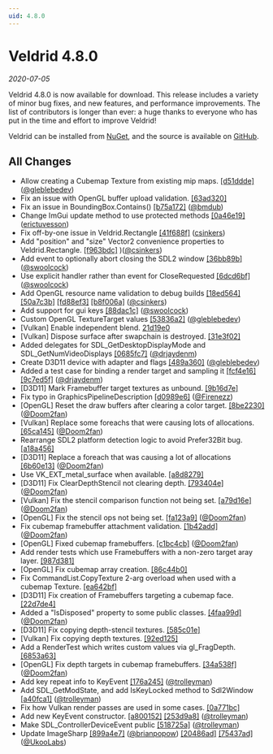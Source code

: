 ```yaml
---
uid: 4.8.0
---
```


# Veldrid 4.8.0

_2020-07-05_

Veldrid 4.8.0 is now available for download. This release includes a variety of minor bug fixes, and new features, and performance improvements. The list of contributors is longer than ever: a huge thanks to everyone who has put in the time and effort to improve Veldrid!

Veldrid can be installed from [NuGet](https://www.nuget.org/packages/Veldrid/), and the source is available on [GitHub](https://github.com/mellinoe/veldrid).

## All Changes

* Allow creating a Cubemap Texture from existing mip maps. [[d51ddde]](https://github.com/mellinoe/veldrid/commit/d51ddde76b93d64344b01ee0a3da83cf94ad5ea2) ([@gleblebedev](https://github.com/gleblebedev))
* Fix an issue with OpenGL buffer upload validation. [[63ad320]](https://github.com/mellinoe/veldrid/commit/63ad320ef1957a7fa16f0ce7094e0dfcdffecd3b)
* Fix an issue in BoundingBox.Contains() [[b75a172]](https://github.com/mellinoe/veldrid/commit/b75a17256e3111461db6c636b1e1491095bc3630) ([@bmdub](https://github.com/bmdub))
* Change ImGui update method to use protected methods [[0a46e19]](https://github.com/mellinoe/veldrid/commit/0a46e19dfc327023597c1cd9ac2846567a13323a) ([erictuvesson](https://github.com/erictuvesson))
* Fix off-by-one issue in Veldrid.Rectangle [[41f688f]](https://github.com/mellinoe/veldrid/commit/41f688f494b22599ea31f65a56ff1510d0676011) ([csinkers](https://github.com/csinkers))
* Add "position" and "size" Vector2 convenience properties to Veldrid.Rectangle. [[f963bdc]](https://github.com/mellinoe/veldrid/commit/f963bdcccbb3ecd8de8d9ae62cd72b33ab5ff21f) )([@csinkers](https://github.com/csinkers))
* Add event to optionally abort closing the SDL2 window [[36bb89b]](https://github.com/mellinoe/veldrid/commit/36bb89b11d8f43a597d1de454b3d948da0ab4f06) ([@swoolcock](https://github.com/swoolcock))
* Use explicit handler rather than event for CloseRequested [[6dcd6bf]](https://github.com/mellinoe/veldrid/commit/6dcd6bfaeccd4d9063b16be488151f4be896231d) ([@swoolcock](https://github.com/swoolcock))
* Add OpenGL resource name validation to debug builds [[18ed564]](https://github.com/mellinoe/veldrid/commit/18ed5640099acb50f6b3319df7557d562963dfe6) [[50a7c3b]](https://github.com/mellinoe/veldrid/commit/50a7c3b4e60044de4323a432788aaf1f60c25dc2) [[fd88ef3]](https://github.com/mellinoe/veldrid/commit/fd88ef373f0e630e0275870c89ee0754b91a89ef) [[b8f006a]](https://github.com/mellinoe/veldrid/commit/b8f006a50d5ad664441e2c17bc31d780f2be6fcc) ([@csinkers](https://github.com/csinkers))
* Add support for gui keys [[88dac1c]](https://github.com/mellinoe/veldrid/commit/88dac1cfbdb64760b7eece8fb573829a54956a5e) ([@swoolcock](https://github.com/swoolcock))
* Custom OpenGL TextureTarget values [[53836a2]](https://github.com/mellinoe/veldrid/commit/53836a22f4bf41841cdcb92315637fed3c65bd51) ([@gleblebedev](https://github.com/gleblebedev))
* [Vulkan] Enable independent blend. [21d19e0](https://github.com/mellinoe/veldrid/commit/21d19e0eee6f68c007abd5e5b2cbb80b5110c5b1)
* [Vulkan] Dispose surface after swapchain is destroyed. [[31e3f02]](https://github.com/mellinoe/veldrid/commit/31e3f023ec47cbb51a6009de111b78c5bcc44251)
* Added delegates for SDL_GetDesktopDisplayMode and SDL_GetNumVideoDisplays [[0685fc7]](https://github.com/mellinoe/veldrid/commit/0685fc763a78350ba1042b648ca34991b35f5d4e) ([@drjaydenm](https://github.com/drjaydenm))
* Create D3D11 device with adapter and flags [[489a360]](https://github.com/mellinoe/veldrid/commit/489a360f65620d6f6c1404b64a0dee74bbddb9f0) ([@gleblebedev](https://github.com/gleblebedev))
* Added a test case for binding a render target and sampling it [[fcf4e16]](https://github.com/mellinoe/veldrid/commit/fcf4e16ddf721f5d43a27da441f2654e8f67f678) [[9c7ed5f]](https://github.com/mellinoe/veldrid/commit/9c7ed5f68f3e9887f9045269e5b718cc4f3c8eea) ([@drjaydenm](https://github.com/drjaydenm))
* [D3D11] Mark Framebuffer target textures as unbound. [[9b16d7e]](https://github.com/mellinoe/veldrid/commit/9b16d7e9390b8cf466c4b21232313418f0e8b2c7)
* Fix typo in GraphicsPipelineDescription [[d0989e6]](https://github.com/mellinoe/veldrid/commit/d0989e66a04ac6aa880c7727127a083793d2787a) ([@Firenezz](https://github.com/Firenezz))
* [OpenGL] Reset the draw buffers after clearing a color target. [[8be2230]](https://github.com/mellinoe/veldrid/commit/8be2230574d6ed0f8833fdabd78d5fbfa1b67e9c) ([@Doom2fan](https://github.com/Doom2fan))
* [Vulkan] Replace some foreachs that were causing lots of allocations. [[65ca145]](https://github.com/mellinoe/veldrid/commit/65ca145dabf37712b23f54842e28822af90ae7e0) ([@Doom2fan](https://github.com/Doom2fan))
* Rearrange SDL2 platform detection logic to avoid Prefer32Bit bug. [[a18a456]](https://github.com/mellinoe/veldrid/commit/a18a4566c3ea941bcea081690c1ca7ba18b17175)
* [D3D11] Replace a foreach that was causing a lot of allocations [[6b60e13]](https://github.com/mellinoe/veldrid/commit/6b60e130e268ad29503038acd748ba003f50ca44) ([@Doom2fan](https://github.com/Doom2fan))
* Use VK_EXT_metal_surface when available. [[a8d8279]](https://github.com/mellinoe/veldrid/commit/a8d827993a108c8bf109f32b343f493e0c39ebbd)
* [D3D11] Fix ClearDepthStencil not clearing depth. [[793404e]](https://github.com/mellinoe/veldrid/commit/793404e0c48bd4aa8a7ac9642741274c83d4ef71) ([@Doom2fan](https://github.com/Doom2fan))
* [Vulkan] Fix the stencil comparison function not being set. [[a79d16e]](https://github.com/mellinoe/veldrid/commit/a79d16e527febed5d2c1b4a3fdced99f7e5f8c0c) ([@Doom2fan](https://github.com/Doom2fan))
* [OpenGL] Fix the stencil ops not being set. [[fa123a9]](https://github.com/mellinoe/veldrid/commit/fa123a935b4ac5a21c501f83cefae2ee9b12e96d) ([@Doom2fan](https://github.com/Doom2fan))
* Fix cubemap framebuffer attachment validation. [[1b42add]](https://github.com/mellinoe/veldrid/commit/1b42adddc39afe73bcae181db3218c8806de3c92) ([@Doom2fan](https://github.com/Doom2fan))
* [OpenGL] Fixed cubemap framebuffers. [[c1bc4cb]](https://github.com/mellinoe/veldrid/commit/c1bc4cbd43b8e9f594545ea37832441a54bb5414) ([@Doom2fan](https://github.com/Doom2fan))
* Add render tests which use Framebuffers with a non-zero target aray layer. [[987d381]](https://github.com/mellinoe/veldrid/commit/987d381571769ce30b8f7e089ae179acd917b7b7)
* [OpenGL] Fix cubemap array creation. [[86c44b0]](https://github.com/mellinoe/veldrid/commit/86c44b0ea5cafa10e850ee4e2e0d2f5e956cebd4)
* Fix CommandList.CopyTexture 2-arg overload when used with a cubemap Texture. [[ea642bf]](https://github.com/mellinoe/veldrid/commit/ea642bfbbb8a8c70fb86424a770dcc6487e1fc58)
* [D3D11] Fix creation of Framebuffers targeting a cubemap face. [[22d7de4]](https://github.com/mellinoe/veldrid/commit/22d7de407970226fe0fb06e951fd05207d616440)
* Added a "IsDisposed" property to some public classes. [[4faa99d]](https://github.com/mellinoe/veldrid/commit/4faa99dd22a2834f3770b6c36db0087e39740efc) ([@Doom2fan](https://github.com/Doom2fan))
* [D3D11] Fix copying depth-stencil textures. [[585c01e]](https://github.com/mellinoe/veldrid/commit/585c01e0b4047415d03aacc1ca556c0f13fe2b7d)
* [Vulkan] Fix copying depth textures. [[92ed125]](https://github.com/mellinoe/veldrid/commit/92ed1252f74088ece758c8e7678fcb7280e470da)
* Add a RenderTest which writes custom values via gl_FragDepth. [[6853a63]](https://github.com/mellinoe/veldrid/commit/6853a635f54e4d4f3fd3625ef1cabd3d477f9542)
* [OpenGL] Fix depth targets in cubemap framebuffers. [[34a538f]](https://github.com/mellinoe/veldrid/commit/34a538fc8c763c131b5f50e132b342b2e98ed5dd) ([@Doom2fan](https://github.com/Doom2fan))
* Add key repeat info to KeyEvent [[176a245]](https://github.com/mellinoe/veldrid/commit/176a245fade81b177e8fe8236cf889fed6525fba) ([@trolleyman](https://github.com/trolleyman))
* Add SDL_GetModState, and add IsKeyLocked method to Sdl2Window [[a40fca1]](https://github.com/mellinoe/veldrid/commit/a40fca15a406cfa60956dd8c07895ffd505166cd) ([@trolleyman](https://github.com/trolleyman))
* Fix how Vulkan render passes are used in some cases. [[0a771bc]](https://github.com/mellinoe/veldrid/commit/0a771bce97d70598ab167b9b742b0c6a92fb8884)
* Add new KeyEvent constructor. [[a800152]](https://github.com/mellinoe/veldrid/commit/a8001529b6b06be9b49e46a72d5ac2d0e24b6f21) [[253d9a8]](https://github.com/mellinoe/veldrid/commit/253d9a8e3364b4c94f0b147997827e8a8195b8a5) ([@trolleyman](https://github.com/trolleyman))
* Make SDL_ControllerDeviceEvent public [[518725a]](https://github.com/mellinoe/veldrid/commit/518725a9929043971407074611ccd7106cf11c6f) ([@trolleyman](https://github.com/trolleyman))
* Update ImageSharp [[899a4e7]](https://github.com/mellinoe/veldrid/commit/899a4e7c31c14edf111dd309b11acf7fe589e23f) ([@brianpopow](https://github.com/brianpopow)) [[20486ad]](https://github.com/mellinoe/veldrid/commit/20486ad8de63da79190c85cf8b4015c6c20edeba) [[75437ad]](https://github.com/mellinoe/veldrid/commit/75437ad1d98e5c6e75bcc18f00bebe49d9d0f8df) ([@UkooLabs](https://github.com/UkooLabs))
